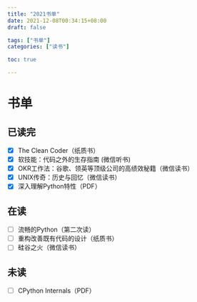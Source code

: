 ```yaml
---
title: "2021书单"
date: 2021-12-08T00:34:15+08:00
draft: false

tags: ["书单"]
categories: ["读书"]

toc: true

---
```


# 书单
## 已读完
- [x] The Clean Coder（纸质书）
- [x] 软技能：代码之外的生存指南	(微信听书)
- [x] OKR工作法：谷歌、领英等顶级公司的高绩效秘籍（微信读书）
- [x] UNIX传奇：历史与回忆（微信读书）
- [x] 深入理解Python特性（PDF）

## 在读
- [ ] 流畅的Python（第二次读）
- [ ] 重构改善既有代码的设计（纸质书）
- [ ] 硅谷之火（微信读书）

## 未读
- [ ] CPython Internals（PDF）



